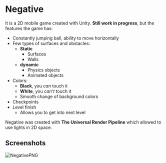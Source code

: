 # Negative

It is a 2D mobile game created with Unity. **Still work in progress**, but the features the game has:
- Constantly jumping ball, ability to move horizontally
- Few types of surfaces and obstacles:
  - **Static**
    - Surfaces
    - Walls
  - **dynamic**
    - Physics objects
    - Animated objects
- Colors:
  - **Black**, you *can* touch it
  - **White**, you *can't* touch it
  - Smooth change of background colors
- Checkpoints
- Level finish
  - Allows you to get into next level
  
Negative was created with **The Universal Render Pipeline** which allowed to use lights in 2D space.

## Screenshots
![NegativePNG](https://user-images.githubusercontent.com/91936398/213592779-633803f9-0ab4-430a-ac7e-c348c1e58258.png)
